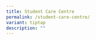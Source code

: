 ```yaml
---
title: Student Care Centre
permalink: /student-care-centre/
variant: tiptap
description: ""
---
```

